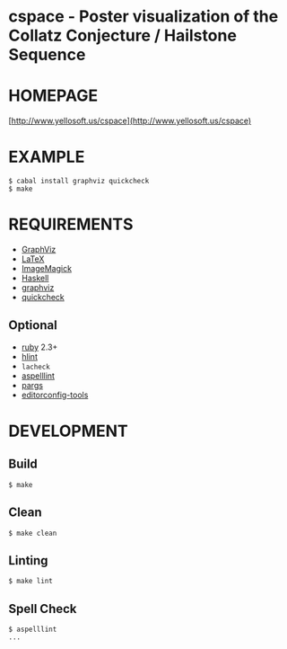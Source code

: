 # cspace - Poster visualization of the Collatz Conjecture / Hailstone Sequence

# HOMEPAGE

[http://www.yellosoft.us/cspace](http://www.yellosoft.us/cspace)

# EXAMPLE

    $ cabal install graphviz quickcheck
    $ make

# REQUIREMENTS

* [GraphViz](http://www.graphviz.org/)
* [LaTeX](http://latex.org/)
* [ImageMagick](http://www.imagemagick.org/)
* [Haskell](http://haskell.org/)
* [graphviz](http://hackage.haskell.org/packages/archive/graphviz/latest/doc/html/Data-GraphViz.html)
* [quickcheck](http://hackage.haskell.org/package/QuickCheck)

## Optional

* [ruby](https://www.ruby-lang.org/) 2.3+
* [hlint](https://github.com/ndmitchell/hlint)
* `lacheck`
* [aspelllint](https://github.com/mcandre/aspelllint)
* [pargs](https://github.com/mcandre/pargs)
* [editorconfig-tools](https://www.npmjs.com/package/editorconfig-tools)

# DEVELOPMENT

## Build

```
$ make
```

## Clean

```
$ make clean
```

## Linting

```
$ make lint
```

## Spell Check

```
$ aspelllint
...
```
